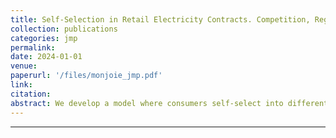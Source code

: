 ```yaml
---
title: Self-Selection in Retail Electricity Contracts. Competition, Regulation, and Welfare Implications.
collection: publications
categories: jmp
permalink: 
date: 2024-01-01
venue: 
paperurl: '/files/monjoie_jmp.pdf'
link:
citation: 
abstract: We develop a model where consumers self-select into different electricity contracts based on heterogeneity in their willingness to pay, which varies over time. We characterize the demand for two contracts: (i) a fixed-price contract and (ii) a real-time pricing contract. We then derive the contract price equilibrium under two market structures that determine which firms set the fixed price: one with competitive retailers and another with a regulated monopoly. Under retail competition, selection effects make the fixed-price contract unprofitable, leading to the first-best outcome. In contrast, a regulated monopoly must account for consumers' outside options, which can result in lower social welfare compared to a setting where real-time pricing is unavailable. Finally, we extend the model to explore cross-subsidies when consumer types are private information and discuss potential extensions to renewable integration and more complex consumer behaviors.
---
```

---
